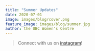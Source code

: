 ```yaml
---
title: "Summer Updates"
date: 2020-07-01
image: images/blog/cover.png
feature_image: images/blog/summer.jpg
author: the UBC Women's Centre
---
```



> Connect with us on [instagram](https://www.instagram.com/ubcwomenscentre/)! 

